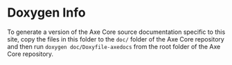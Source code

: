 Doxygen Info
=====================

To generate a version of the Axe Core source documentation specific
to this site, copy the files in this folder to the `doc/` folder of 
the Axe Core repository and then run `doxygen doc/Doxyfile-axedocs`
from the root folder of the Axe Core repository.
